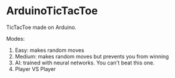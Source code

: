 # ArduinoTicTacToe
TicTacToe made on Arduino.

Modes:
1) Easy: makes random moves
2) Medium: makes random moves but prevents you from winning
3) AI: trained with neural networks. You can't beat this one.
4) Player VS Player
